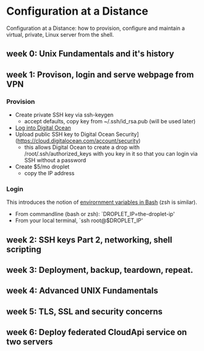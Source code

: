 # Configuration at a Distance

Configuration at a Distance: how to provision, configure and maintain a virtual, private, Linux server from the shell.

## week 0: Unix Fundamentals and it's history
## week 1: Provison, login and serve webpage from VPN

### Provision
- Create private SSH key via ssh-keygen
  - accept defaults, copy key from ~/.ssh/id_rsa.pub (will be used later)
- [Log into Digital Ocean](https://cloud.digitalocean.com/login)
- Upload public SSH key to Digital Ocean Security](https://cloud.digitalocean.com/account/security)
  - this allows Digital Ocean to create a drop with /root/.ssh/authorized_keys with you key in it so that you can login via SSH without a password
- Create $5/mo droplet
  - copy the IP address

### Login
This introduces the notion of [envirornment variables in Bash](https://www.gnu.org/software/bash/manual/html_node/Bash-Variables.html) (zsh is similar).

- From commandline (bash or zsh): `DROPLET_IP=the-droplet-ip'
- From your local terminal, `ssh root@$DROPLET_IP'

## week 2: SSH keys Part 2, networking, shell scripting
## week 3: Deployment, backup, teardown, repeat.
## week 4: Advanced UNIX Fundamentals
## week 5: TLS, SSL and security concerns
## week 6: Deploy federated CloudApi service on two servers

